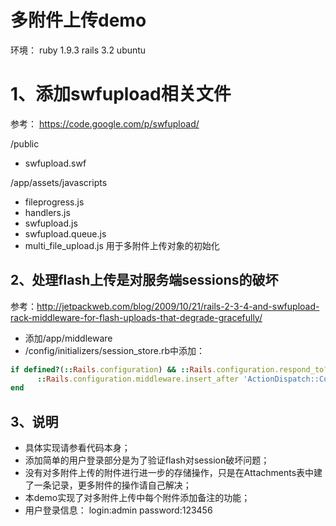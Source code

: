 # 多附件上传demo

环境： ruby 1.9.3 rails 3.2 ubuntu

# 1、添加swfupload相关文件

参考： https://code.google.com/p/swfupload/

/public
* swfupload.swf

/app/assets/javascripts
* fileprogress.js
* handlers.js
* swfupload.js
* swfupload.queue.js
* multi_file_upload.js 用于多附件上传对象的初始化

## 2、处理flash上传是对服务端sessions的破坏

参考：http://jetpackweb.com/blog/2009/10/21/rails-2-3-4-and-swfupload-rack-middleware-for-flash-uploads-that-degrade-gracefully/

* 添加/app/middleware
* /config/initializers/session_store.rb中添加：

```ruby
if defined?(::Rails.configuration) && ::Rails.configuration.respond_to?(:middleware)
	  ::Rails.configuration.middleware.insert_after 'ActionDispatch::Cookies', FlashSessionCookieMiddleware, ::Rails.configuration.session_options[:key]
end
```

## 3、说明

* 具体实现请参看代码本身；
* 添加简单的用户登录部分是为了验证flash对session破坏问题；
* 没有对多附件上传的附件进行进一步的存储操作，只是在Attachments表中建了一条记录，更多附件的操作请自己解决；
* 本demo实现了对多附件上传中每个附件添加备注的功能；
* 用户登录信息： login:admin password:123456
